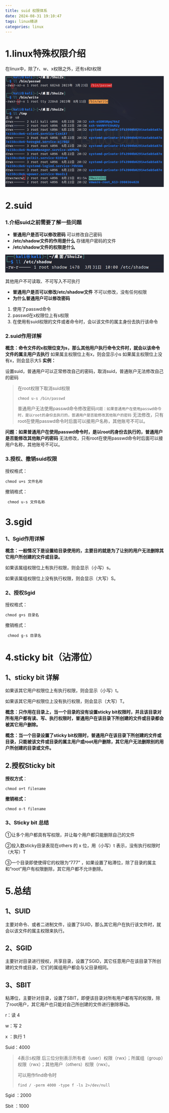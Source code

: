 ```yaml
---
title: suid 权限体系
date: 2024-08-31 19:10:47
tags: linux精讲
categories: linux
---
```


# 1.linux特殊权限介绍

在linux中，除了r、w、x权限之外，还有s和t权限

![image-20240831192041028](./suid-权限体系/image-20240831192041028.png)

# 2.suid

### 1.介绍suid之前需要了解一些问题

- **普通用户是否可以修改密码**
  可以修改自己密码
- **/etc/shadow文件的作用是什么**
  存储用户密码的文件
- **/etc/shadow文件的权限是什么**

![image-20240831192558418](./suid-权限体系/image-20240831192558418.png)

其他用户不可读取、不可写入不可执行

- **普通用户是否可以修改/etc/shadow文件**
  不可以修改，没有任何权限
- **为什么普通用户可以修改密码**

1. 使用了passwd命令
2. passwd在x权限位上有s权限
3. 在使用有suid权限的文件或者命令时，会以该文件的属主身份去执行该命令

### 2.suid作用详解

**概念：命令文件的x权限位变为s，那么其他用户执行命令文件时，就会以该命令文件的属主用户去执行**
如果属主权限位上有x，则会显示小s
如果属主权限位上没有x，则会显示大S
**实例：**

设置suid，普通用户可以正常修改自己的密码，取消suid，普通账户无法修改自己的密码

> 在root权限下取消suid权限
>
> ```
> chmod u-s /bin/passwd
> ```
>
> 普通用户无法使用passwd命令修改密码`问题：如果普通用户在使用passwd命令时，是以root的身份去执行的，普通用户是否能修改其他账户的密码`
> 无法修改，只有root在使用passwd命令时后面可以接用户名称，其他账号不可以。

**问题：如果普通用户在使用passwd命令时，是以root的身份去执行的，普通用户是否能修改其他账户的密码**
无法修改，只有root在使用passwd命令时后面可以接用户名称，其他账号不可以。

### 3.授权、撤销suid权限

授权格式：

```
chmod u+s 文件名称
```

撤销格式：

```
 chmod u-s 文件名称
```

# 3.sgid

### 1、Sgid作用详解

**概念：一般情况下是设置给目录使用的，主要目的就是为了让别的用户无法删除其它用户所创建的文件或目录。**

如果该属组权限位上有执行权限，则会显示（小写）s。

如果该属组权限位上没有执行权限，则会显示（大写）S。

### 2、授权Sgid

授权格式：

```
chmod g+s 目录名
```

撤销格式：

```
 chmod g-s 目录名
```

# 4.sticky bit（沾滞位）

## 1、sticky bit 详解

如果该其它用户权限位上有执行权限，则会显示（小写）t。

如果该其它用户权限位上没有执行权限，则会显示（大写）T。

**概念：只作用在目录上，当一个目录的没有设置sticky bit权限时，并且该目录对所有用户都有读、写、执行权限时，普通用户在该目录下所创建的文件或目录都会被其它用户删除。**

**概念：当一个目录设置了sticky bit权限时，普通用户在该目录下所创建的文件或目录，只能被该文件或目录的属主用户或root用户删除，其它用户无法删除别的用户所创建的目录或文件。**

## 2.授权Sticky bit

**授权方式**：

```
chmod o+t filename
```

**撤销格式：**

```
chmod o-t filename
```

### 3、Sticky bit 总结

①让多个用户都具有写权限，并让每个用户都只能删除自己的文件

②投入数sticky目录表现在others 的 x 位，用（小写）t 表示，没有执行权限时（大写）T

③一个目录即使使得它的权限为“777” ，如果设置了粘滞位，除了目录的属主和“root”用户有权限删除，其它用户都不允许删除。


# 5.总结

## 1、SUID

主要对命令、或者二进制文件，设置了SUID，那么其它用户在执行该文件时，就会以该文件的属主权限来执行。

## 2、SGID

主要针对目录进行授权，共享目录，设置了SGID，其它任意用户在该目录下所创建的文件或目录，它们的属组用户都会与父目录相同。

## 3、SBIT

粘滞位，主要针对目录，设置了SBIT，即便该目录对所有用户都有写的权限，除了root用户，其它用户也只能对自己所创建的文件进行删除移动。

r：读 4

w：写 2

x ：执行 1

Suid：4000

> 4表示`S`权限 后三位分别表示所有者（user）权限（rwx）；所属组（group）权限（rwx）；其他用户（others）权限（rwx）。
>
> 可以用作find命令时
>
> ```shell
> find / -perm 4000 -type f -ls 2>/dev/null
> ```
>
> 

Sgid ：2000

Sbit ：1000

